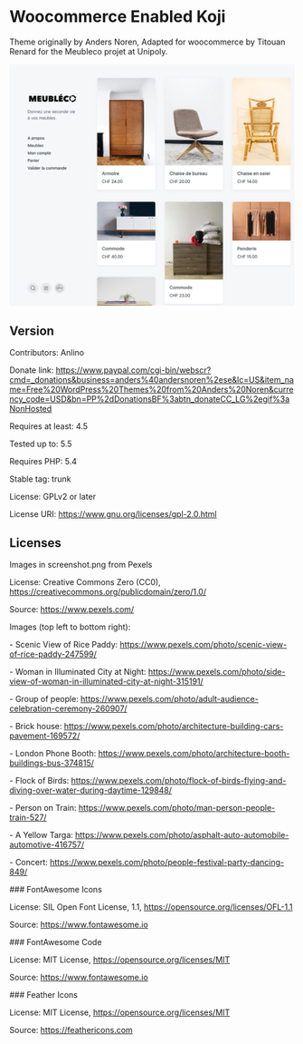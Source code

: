 # Woocommerce Enabled Koji



Theme originally by Anders Noren, Adapted for woocommerce by Titouan Renard for the Meubleco projet at Unipoly.

![screenshot](screenshot.jpg)

## Version

Contributors: Anlino

Donate link: https://www.paypal.com/cgi-bin/webscr?cmd=_donations&business=anders%40andersnoren%2ese&lc=US&item_name=Free%20WordPress%20Themes%20from%20Anders%20Noren&currency_code=USD&bn=PP%2dDonationsBF%3abtn_donateCC_LG%2egif%3aNonHosted

Requires at least: 4.5

Tested up to: 5.5

Requires PHP: 5.4

Stable tag: trunk

License: GPLv2 or later

License URI: https://www.gnu.org/licenses/gpl-2.0.html



## Licenses

Images in screenshot.png from Pexels

License: Creative Commons Zero (CC0), https://creativecommons.org/publicdomain/zero/1.0/

Source: https://www.pexels.com/

Images (top left to bottom right):

\- Scenic View of Rice Paddy: https://www.pexels.com/photo/scenic-view-of-rice-paddy-247599/

\- Woman in Illuminated City at Night: https://www.pexels.com/photo/side-view-of-woman-in-illuminated-city-at-night-315191/

\- Group of people: https://www.pexels.com/photo/adult-audience-celebration-ceremony-260907/

\- Brick house: https://www.pexels.com/photo/architecture-building-cars-pavement-169572/

\- London Phone Booth: https://www.pexels.com/photo/architecture-booth-buildings-bus-374815/

\- Flock of Birds: https://www.pexels.com/photo/flock-of-birds-flying-and-diving-over-water-during-daytime-129848/

\- Person on Train: https://www.pexels.com/photo/man-person-people-train-527/

\- A Yellow Targa: https://www.pexels.com/photo/asphalt-auto-automobile-automotive-416757/

\- Concert: https://www.pexels.com/photo/people-festival-party-dancing-849/ 



### FontAwesome Icons

License: SIL Open Font License, 1.1, https://opensource.org/licenses/OFL-1.1

Source: https://www.fontawesome.io



### FontAwesome Code

License: MIT License, https://opensource.org/licenses/MIT

Source: https://www.fontawesome.io



### Feather Icons

License: MIT License, https://opensource.org/licenses/MIT

Source: https://feathericons.com